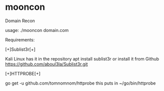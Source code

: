 # mooncon
Domain Recon

usage: ./mooncon domain.com

Requirements:

[+]Sublist3r[+]

Kali Linux has it in the repository
apt install sublist3r
or install it from Github
https://github.com/aboul3la/Sublist3r.git

[+]HTTPROBE[+]

go get -u github.com/tomnomnom/httprobe
this puts in ~/go/bin/httprobe
